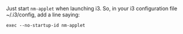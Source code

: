 Just start `nm-applet` when launching i3. So, in your i3 configuration file ~/.i3/config, add a line saying:

`exec --no-startup-id nm-applet`
